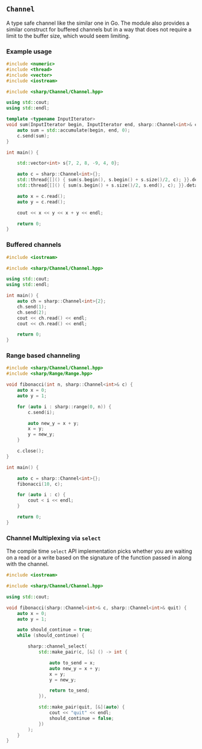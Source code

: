 `Channel`
---------

A type safe channel like the similar one in Go.  The module also provides a
similar construct for buffered channels but in a way that does not require a
limit to the buffer size, which would seem limiting.

### Example usage

```c++
#include <numeric>
#include <thread>
#include <vector>
#include <iostream>

#include <sharp/Channel/Channel.hpp>

using std::cout;
using std::endl;

template <typename InputIterator>
void sum(InputIterator begin, InputIterator end, sharp::Channel<int>& c) {
    auto sum = std::accumulate(begin, end, 0);
    c.send(sum);
}

int main() {

    std::vector<int> s{7, 2, 8, -9, 4, 0};

    auto c = sharp::Channel<int>{};
    std::thread{[]() { sum(s.begin(), s.begin() + s.size()/2, c); }}.detach();
    std::thread{[]() { sum(s.begin() + s.size()/2, s.end(), c); }}.detach();

    auto x = c.read();
    auto y = c.read();

    cout << x << y << x + y << endl;

    return 0;
}
```

### Buffered channels

```c++
#include <iostream>

#include <sharp/Channel/Channel.hpp>

using std::cout;
using std::endl;

int main() {
    auto ch = sharp::Channel<int>{2};
    ch.send(1);
    ch.send(2);
    cout << ch.read() << endl;
    cout << ch.read() << endl;

    return 0;
}
```


### Range based channeling

```c++
#include <sharp/Channel/Channel.hpp>
#include <sharp/Range/Range.hpp>

void fibonacci(int n, sharp::Channel<int>& c) {
    auto x = 0;
    auto y = 1;

    for (auto i : sharp::range(0, n)) {
        c.send(i);

        auto new_y = x + y;
        x = y;
        y = new_y;
    }

    c.close();
}

int main() {

    auto c = sharp::Channel<int>{};
    fibonacci(10, c);

    for (auto i : c) {
        cout < i << endl;
    }

    return 0;
}
```


### Channel Multiplexing via `select`
The compile time `select` API implementation picks whether you are waiting on
a read or a write based on the signature of the function passed in along with
the channel.

```c++
#include <iostream>

#include <sharp/Channel/Channel.hpp>

using std::cout;

void fibonacci(sharp::Channel<int>& c, sharp::Channel<int>& quit) {
    auto x = 0;
    auto y = 1;

    auto should_continue = true;
    while (should_continue) {

        sharp::channel_select(
            std::make_pair(c, [&] () -> int {

                auto to_send = x;
                auto new_y = x + y;
                x = y;
                y = new_y;

                return to_send;
            }),

            std::make_pair(quit, [&](auto) {
                cout << "quit" << endl;
                should_continue = false;
            })
        );
    }
}
```
